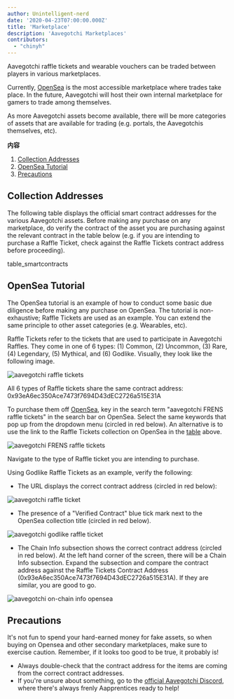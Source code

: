 ```yaml
---
author: Unintelligent-nerd
date: '2020-04-23T07:00:00.000Z'
title: 'Marketplace'
description: 'Aavegotchi Marketplaces'
contributors:
  - "chinyh"
---
```


Aavegotchi raffle tickets and wearable vouchers can be traded between players in various marketplaces.

Currently, [OpenSea](https://opensea.io/) is the most accessible marketplace where trades take place. In the future, Aavegotchi will host their own internal marketplace for gamers to trade among themselves.

As more Aavegotchi assets become available, there will be more categories of assets that are available for trading (e.g. portals, the Aavegotchis themselves, etc).

<div class="contentsBox">

**内容**

<ol>
<li><a href=#collection-addresses>Collection Addresses</a></li>
<li><a href=#opensea-tutorial>OpenSea Tutorial</a></li>
<li><a href=#precautions>Precautions</a></li>
</ol>

</div>

## Collection Addresses

The following table displays the official smart contract addresses for the various Aavegotchi assets. Before making any purchase on any marketplace, do verify the contract of the asset you are purchasing against the relevant contract in the table below (e.g. if you are intending to purchase a Raffle Ticket, check against the Raffle Tickets contract address before proceeding).

table_smartcontracts

## OpenSea Tutorial

The OpenSea tutorial is an example of how to conduct some basic due diligence before making any purchase on OpenSea. The tutorial is non-exhaustive; Raffle Tickets are used as an example. You can extend the same principle to other asset categories (e.g. Wearables, etc).

Raffle Tickets refer to the tickets that are used to participate in Aavegotchi Raffles. They come in one of 6 types: (1) Common, (2) Uncommon, (3) Rare, (4) Legendary, (5) Mythical, and (6) Godlike. Visually, they look like the following image.

<img src = "/marketplace/aavegotchi-raffle-tix.png" alt = "aavegotchi raffle tickets" class="bodyImage" />

All 6 types of Raffle tickets share the same contract address: 0x93eA6ec350Ace7473f7694D43dEC2726a515E31A

To purchase them off [OpenSea](https://opensea.io/), key in the search term "aavegotchi FRENS raffle tickets" in the search bar on OpenSea. Select the same keywords that pop up from the dropdown menu (circled in red below). An alternative is to use the link to the Raffle Tickets collection on OpenSea in the [table](/posts/marketplace#collection-addresses) above.

<img src = "/marketplace/aavegotchi-frens-raffle-tickets-opensea.png" alt = "aavegotchi FRENS raffle tickets" class="bodyImage" />

Navigate to the type of Raffle ticket you are intending to purchase.

Using Godlike Raffle Tickets as an example, verify the following:

* The URL displays the correct contract address (circled in red below):

<img class = "bodyImage" src = "/marketplace/aavegotchi-opensea-url.png" alt = "aavegotchi raffle ticket" />

* The presence of a "Verified Contract" blue tick mark next to the OpenSea collection title (circled in red below).

<img src ="/marketplace/aavegotchi-godlike-raffle-ticket.png" alt= "aavegotchi godlike raffle ticket" class="bodyImage" />

* The Chain Info subsection shows the correct contract address (circled in red below). At the left hand corner of the screen, there will be a Chain Info subsection. Expand the subsection and compare the contract address against the Raffle Tickets Contract Address (0x93eA6ec350Ace7473f7694D43dEC2726a515E31A). If they are similar, you are good to go.

<img src = "/marketplace/aavegotchi-chain-info.png" alt = "aavegotchi on-chain info opensea" class="bodyImage" />


## Precautions

It's not fun to spend your hard-earned money for fake assets, so when buying on Opensea and other secondary marketplaces, make sure to exercise caution. Remember, if it looks too good to be true, it probably is!

* Always double-check that the contract address for the items are coming from the correct contract addresses.
* If you're unsure about something, go to the [official Aavegotchi Discord](https://discord.com/invite/NPwnWB6), where there's always frenly Aapprentices ready to help!

